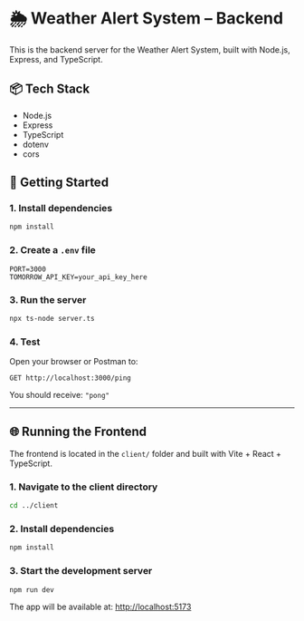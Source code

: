 # 🌦️ Weather Alert System – Backend

This is the backend server for the Weather Alert System, built with Node.js, Express, and TypeScript.

## 📦 Tech Stack
- Node.js
- Express
- TypeScript
- dotenv
- cors

## 🚀 Getting Started

### 1. Install dependencies
```bash
npm install
```

### 2. Create a `.env` file
```
PORT=3000
TOMORROW_API_KEY=your_api_key_here
```

### 3. Run the server
```bash
npx ts-node server.ts
```

### 4. Test
Open your browser or Postman to:
```
GET http://localhost:3000/ping
```

You should receive: `"pong"`

---

## 🌐 Running the Frontend

The frontend is located in the `client/` folder and built with Vite + React + TypeScript.

### 1. Navigate to the client directory
```bash
cd ../client
```

### 2. Install dependencies
```bash
npm install
```

### 3. Start the development server
```bash
npm run dev
```

The app will be available at: [http://localhost:5173](http://localhost:5173)
